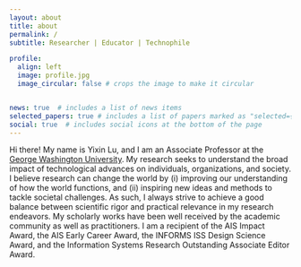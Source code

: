 ```yaml
---
layout: about
title: about
permalink: /
subtitle: Researcher | Educator | Technophile

profile:
  align: left
  image: profile.jpg
  image_circular: false # crops the image to make it circular


news: true  # includes a list of news items
selected_papers: true # includes a list of papers marked as "selected={true}"
social: true  # includes social icons at the bottom of the page
---
```


Hi there! My name is Yixin Lu, and I am an Associate Professor at the [George Washington University](https://www.gwu.edu). My research seeks to understand the broad impact of technological advances on individuals, organizations, and society. I believe research can change the world by (i) improving our understanding of how the world functions, and (ii) inspiring new ideas and methods to tackle societal challenges. As such, I always strive to achieve a good balance between scientific rigor and practical relevance in my research endeavors. My scholarly works have been well received by the academic community as well as practitioners. I am a recipient of the AIS Impact Award, the AIS Early Career Award, the INFORMS ISS Design Science Award, and the Information Systems Research Outstanding Associate Editor Award. 
